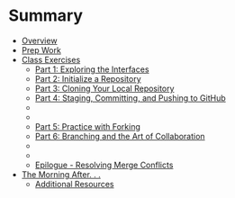 # Summary

* [Overview](README.md)
* [Prep Work](prep_work.md)
* [Class Exercises](class_exercises/README.md)
   * [Part 1: Exploring the Interfaces](class_exercises/part_1_exploring_the_interfaces.md)
   * [Part 2: Initialize a Repository](class_exercises/part_2_initialize_a_repository.md)
   * [Part 3:  Cloning Your Local Repository](class_exercises/part_3_cloning_your_local_repository.md)
   * [Part 4: Staging, Committing, and Pushing to GitHub](class_exercises/part_4_staging,_committing,_and_pushing_to_github.md)
   * [](class_exercises/.7.md)
   * [](class_exercises/.8.md)
   * [Part 5:  Practice with Forking](class_exercises/part_5_practice_with_forking.md)
   * [Part 6: Branching and the Art of Collaboration](class_exercises/part_6_branching_and_the_art_of_collaboration.md)
   * [](class_exercises/.11.md)
   * [](class_exercises/.12.md)
   * [Epilogue - Resolving Merge Conflicts](class_exercises/epilogue_-_resolving_merge_conflicts.md)
* [The Morning After. . .](the_morning_after/README.md)
   * [Additional Resources](the_morning_after/additional_resources.md)

